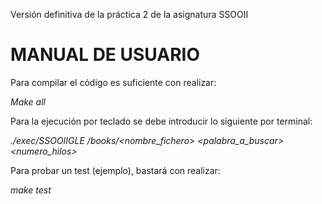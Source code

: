 Versión definitiva de la práctica 2 de la asignatura SSOOII



# MANUAL DE USUARIO

Para compilar el código es suficiente con realizar:

*Make all*

Para la ejecución por teclado se debe introducir lo siguiente por terminal:

*./exec/SSOOIIGLE /books/<nombre_fichero> <palabra_a_buscar> <numero_hilos>*

Para probar un test (ejemplo), bastará con realizar:

*make test*
